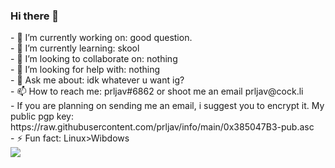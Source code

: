 ### Hi there 👋

<!--
**prljav/prljav** is a ✨ _special_ ✨ repository because its `README.md` (this file) appears on your GitHub profile.

Here are some ideas to get you started:
--!>
- 🔭 I’m currently working on: good question.<br>
- 🌱 I’m currently learning: skool<br>
- 👯 I’m looking to collaborate on: nothing<br>
- 🤔 I’m looking for help with: nothing<br>
- 💬 Ask me about: idk whatever u want ig?<br>
- 📫 How to reach me: prljav#6862 or shoot me an email prljav@cock.li<br>
- If you are planning on sending me an email, i suggest you to encrypt it. My public pgp key: https://raw.githubusercontent.com/prljav/info/main/0x385047B3-pub.asc <br>
- ⚡ Fun fact: Linux>Wibdows<br>
<img src="https://discord.c99.nl/widget/theme-2/603614636843073536.png">
  
 
 
